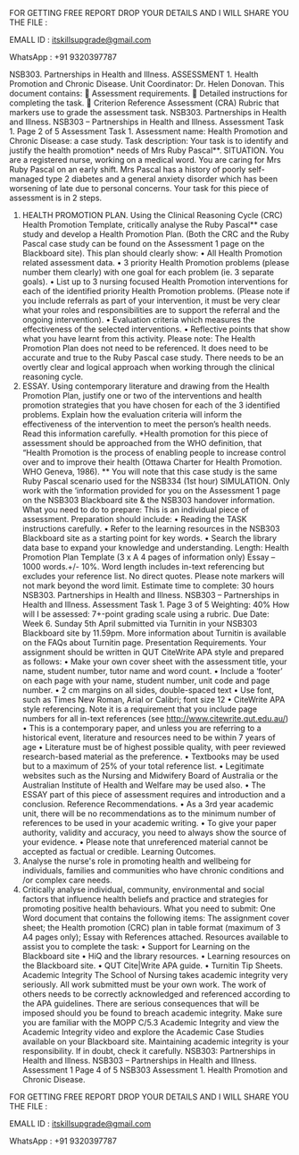 FOR GETTING FREE REPORT DROP YOUR DETAILS AND I WILL SHARE YOU THE FILE :

EMALL ID : itskillsupgrade@gmail.com

WhatsApp : +91 9320397787


NSB303. Partnerships in Health and Illness.
ASSESSMENT 1.
Health Promotion and Chronic Disease.
Unit Coordinator: Dr. Helen Donovan.
This document contains:

Assessment requirements.

Detailed instructions for completing the
task.

Criterion Reference Assessment (CRA)
Rubric that markers use to grade the
assessment task.
NSB303. Partnerships in Health and Illness.
NSB303 – Partnerships in Health and Illness. Assessment Task 1. Page 2 of 5
Assessment Task 1. Assessment name:
Health Promotion and Chronic Disease: a case study. Task description:
Your task is to identify and justify the health promotion* needs of Mrs Ruby Pascal**.
SITUATION.
You are a registered nurse, working on a medical word. You are caring for Mrs Ruby Pascal on an early shift. Mrs Pascal has a history of poorly self-managed type 2 diabetes and a general anxiety disorder which has been worsening of late due to personal concerns. Your task for this piece of assessment is in 2 steps.
1. HEALTH PROMOTION PLAN. Using the Clinical Reasoning Cycle (CRC) Health Promotion Template, critically analyse the Ruby Pascal** case study and develop a Health Promotion Plan. (Both the CRC and the Ruby Pascal case study can be found on the Assessment 1 page on the Blackboard site). This plan should clearly show:
• All Health Promotion related assessment data.
• 3 priority Health Promotion problems (please number them clearly) with one goal for each problem (ie. 3 separate goals).
• List up to 3 nursing focused Health Promotion interventions for each of the identified priority Health Promotion problems. (Please note if you include referrals as part of your intervention, it must be very clear what your roles and responsibilities are to support the referral and the ongoing intervention).
• Evaluation criteria which measures the effectiveness of the selected interventions.
• Reflective points that show what you have learnt from this activity.
Please note: The Health Promotion Plan does not need to be referenced. It does need to be accurate and true to the Ruby Pascal case study. There needs to be an overtly clear and logical approach when working through the clinical reasoning cycle.
2. ESSAY. Using contemporary literature and drawing from the Health Promotion Plan, justify one or two of the interventions and health promotion strategies that you have chosen for each of the 3 identified problems.
Explain how the evaluation criteria will inform the effectiveness of the intervention to meet the person’s health needs.
Read this information carefully.
*Health promotion for this piece of assessment should be approached from the WHO definition, that “Health Promotion is the process of enabling people to increase control over and to improve their health (Ottawa Charter for Health Promotion. WHO Geneva, 1986).
** You will note that this case study is the same Ruby Pascal scenario used for the NSB334 (1st hour) SIMULATION. Only work with the ‘information provided for you on the Assessment 1 page on the NSB303 Blackboard site & the NSB303 handover information. What you need to do to prepare:
This is an individual piece of assessment. Preparation should include:
• Reading the TASK instructions carefully.
• Refer to the learning resources in the NSB303 Blackboard site as a starting point for key words.
• Search the library data base to expand your knowledge and understanding. Length:
Health Promotion Plan Template (3 x A 4 pages of information only)
Essay – 1000 words.+/- 10%. Word length includes in-text referencing but excludes your reference list. No direct quotes. Please note markers will not mark beyond the word limit. Estimate time to complete:
30 hours
NSB303. Partnerships in Health and Illness.
NSB303 – Partnerships in Health and Illness. Assessment Task 1. Page 3 of 5
Weighting:
40% How will I be assessed:
7+-point grading scale using a rubric. Due Date:
Week 6. Sunday 5th April submitted via Turnitin in your NSB303 Blackboard site by 11.59pm. More information about Turnitin is available on the FAQs about Turnitin page. Presentation Requirements.
Your assignment should be written in QUT CiteWrite APA style and prepared as follows:
• Make your own cover sheet with the assessment title, your name, student number, tutor name and word count.
• Include a ‘footer’ on each page with your name, student number, unit code and page number.
• 2 cm margins on all sides, double-spaced text
• Use font, such as Times New Roman, Arial or Calibri; font size 12
• CiteWrite APA style referencing. Note it is a requirement that you include page numbers for all in-text references (see http://www.citewrite.qut.edu.au/)
• This is a contemporary paper, and unless you are referring to a historical event, literature and resources need to be within 7 years of age
• Literature must be of highest possible quality, with peer reviewed research-based material as the preference.
• Textbooks may be used but to a maximum of 25% of your total reference list.
• Legitimate websites such as the Nursing and Midwifery Board of Australia or the Australian Institute of Health and Welfare may be used also.
• The ESSAY part of this piece of assessment requires and introduction and a conclusion. Reference Recommendations.
• As a 3rd year academic unit, there will be no recommendations as to the minimum number of references to be used in your academic writing.
• To give your paper authority, validity and accuracy, you need to always show the source of your evidence.
• Please note that unreferenced material cannot be accepted as factual or credible. Learning Outcomes.
1. Analyse the nurse's role in promoting health and wellbeing for individuals, families and communities who have chronic conditions and /or complex care needs.
2. Critically analyse individual, community, environmental and social factors that influence health beliefs and practice and strategies for promoting positive health behaviours. What you need to submit:
One Word document that contains the following items:
The assignment cover sheet; the Health promotion (CRC) plan in table format (maximum of 3 A4 pages only); Essay with References attached. Resources available to assist you to complete the task:
• Support for Learning on the Blackboard site
• HiQ and the library resources.
• Learning resources on the Blackboard site.
• QUT Cite|Write APA guide.
• Turnitin Tip Sheets.
Academic Integrity
The School of Nursing takes academic integrity very seriously. All work submitted must be your own work. The work of others needs to be correctly acknowledged and referenced according to the APA guidelines.
There are serious consequences that will be imposed should you be found to breach academic integrity. Make sure you are familiar with the MOPP C/5.3 Academic Integrity and view the Academic Integrity video and explore the Academic Case Studies available on your Blackboard site.
Maintaining academic integrity is your responsibility. If in doubt, check it carefully.
NSB303: Partnerships in Health and Illness.
NSB303 – Partnerships in Health and Illness. Assessment 1 Page 4 of 5
NSB303 Assessment 1. Health Promotion and Chronic Disease.

FOR GETTING FREE REPORT DROP YOUR DETAILS AND I WILL SHARE YOU THE FILE :

EMALL ID : itskillsupgrade@gmail.com

WhatsApp : +91 9320397787

